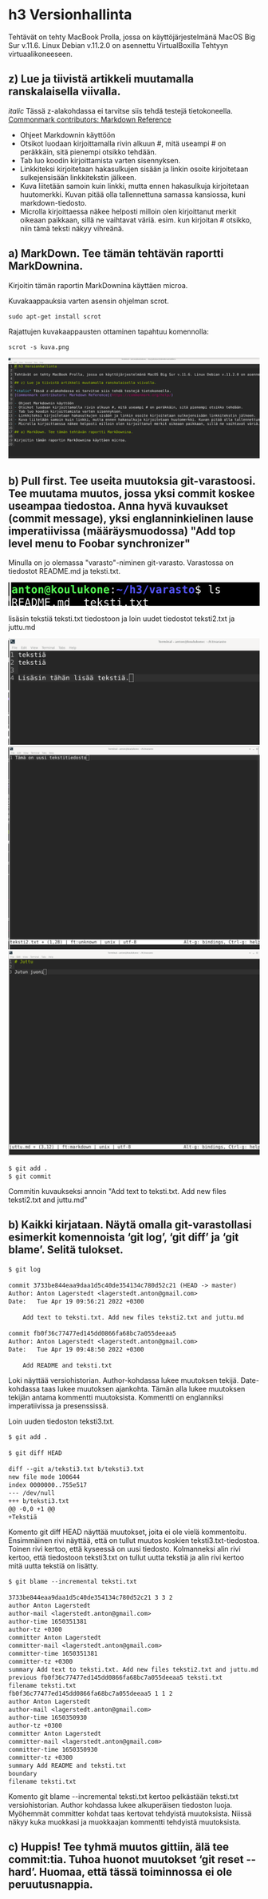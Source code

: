 # h3 Versionhallinta

Tehtävät on tehty MacBook Prolla, jossa on käyttöjärjestelmänä MacOS Big Sur v.11.6. Linux Debian v.11.2.0 on asennettu VirtualBoxilla Tehtyyn virtuaalikoneeseen.

## z) Lue ja tiivistä artikkeli muutamalla ranskalaisella viivalla.

*italic* Tässä z-alakohdassa ei tarvitse siis tehdä testejä tietokoneella.
[Commonmark contributors: Markdown Reference](https://commonmark.org/help/)
 
- Ohjeet Markdownin käyttöön
- Otsikot luodaan kirjoittamalla rivin alkuun #, mitä useampi # on peräkkäin, sitä pienempi otsikko tehdään.
- Tab luo koodin kirjoittamista varten sisennyksen.
- Linkkiteksi kirjoitetaan hakasulkujen sisään ja linkin osoite kirjoitetaan sulkejensisään linkkitekstin jälkeen.
- Kuva liitetään samoin kuin linkki, mutta ennen hakasulkuja kirjoitetaan huutomerkki. Kuvan pitää olla tallennettuna samassa kansiossa, kuni markdown-tiedosto.
- Microlla kirjoittaessa näkee helposti milloin olen kirjoittanut merkit oikeaan paikkaan, sillä ne vaihtavat väriä. esim. kun kirjoitan # otsikko, niin tämä teksti näkyy vihreänä.

## a) MarkDown. Tee tämän tehtävän raportti MarkDownina.

Kirjoitin tämän raportin MarkDownina käyttäen microa.

Kuvakaappauksia varten asensin ohjelman scrot.

	sudo apt-get install scrot
	
Rajattujen kuvakaappausten ottaminen tapahtuu komennolla:

	scrot -s kuva.png
	

![Kuvakaappaus](kuva0.png)

## b) Pull first. Tee useita muutoksia git-varastoosi. Tee muutama muutos, jossa yksi commit koskee useampaa tiedostoa. Anna hyvä kuvaukset (commit message), yksi englanninkielinen lause imperatiivissa (määräysmuodossa) "Add top level menu to Foobar synchronizer"

Minulla on jo olemassa "varasto"-niminen git-varasto. Varastossa on tiedostot README.md ja teksti.txt.

![Kuvakaappaus](kuva1.png)

lisäsin tekstiä teksti.txt tiedostoon ja loin uudet tiedostot teksti2.txt ja juttu.md

![Kuvakaappaus](kuva2.png)
![Kuvakaappaus](kuva3.png)
![Kuvakaappaus](kuva4.png)

	$ git add .
	$ git commit

Commitin kuvaukseksi annoin "Add text to teksti.txt. Add new files teksti2.txt and juttu.md"

## b) Kaikki kirjataan. Näytä omalla git-varastollasi esimerkit komennoista ‘git log’, ‘git diff’ ja ‘git blame’. Selitä tulokset.

	$ git log
	
	commit 3733be844eaa9daa1d5c40de354134c780d52c21 (HEAD -> master)
	Author: Anton Lagerstedt <lagerstedt.anton@gmail.com>
	Date:   Tue Apr 19 09:56:21 2022 +0300
	
	    Add text to teksti.txt. Add new files teksti2.txt and juttu.md
	
	commit fb0f36c77477ed145dd0866fa68bc7a055deeaa5
	Author: Anton Lagerstedt <lagerstedt.anton@gmail.com>
	Date:   Tue Apr 19 09:48:50 2022 +0300
	
	    Add README and teksti.txt

Loki näyttää versiohistorian. Author-kohdassa lukee muutoksen tekijä. Date-kohdassa taas lukee muutoksen ajankohta. Tämän alla lukee muutoksen tekijän antama kommentti muutoksista. Kommentti on englanniksi imperatiivissa ja presenssissä.

Loin uuden tiedoston teksti3.txt.

	$ git add . 

	$ git diff HEAD 
	
	diff --git a/teksti3.txt b/teksti3.txt
	new file mode 100644
	index 0000000..755e517
	--- /dev/null
	+++ b/teksti3.txt
	@@ -0,0 +1 @@
	+Tekstiä
	
Komento git diff HEAD näyttää muutokset, joita ei ole vielä kommentoitu.
Ensimmäinen rivi näyttää, että on tullut muutos koskien teksti3.txt-tiedostoa.
Toinen rivi kertoo, että kyseessä on uusi tiedosto.
Kolmanneksi alin rivi kertoo, että tiedostoon teksti3.txt on tullut uutta tekstiä ja alin rivi kertoo mitä uutta tekstiä on lisätty.

	$ git blame --incremental teksti.txt
	
	3733be844eaa9daa1d5c40de354134c780d52c21 3 3 2
	author Anton Lagerstedt
	author-mail <lagerstedt.anton@gmail.com>
	author-time 1650351381
	author-tz +0300
	committer Anton Lagerstedt
	committer-mail <lagerstedt.anton@gmail.com>
	committer-time 1650351381
	committer-tz +0300
	summary Add text to teksti.txt. Add new files teksti2.txt and juttu.md
	previous fb0f36c77477ed145dd0866fa68bc7a055deeaa5 teksti.txt
	filename teksti.txt
	fb0f36c77477ed145dd0866fa68bc7a055deeaa5 1 1 2
	author Anton Lagerstedt
	author-mail <lagerstedt.anton@gmail.com>
	author-time 1650350930
	author-tz +0300
	committer Anton Lagerstedt
	committer-mail <lagerstedt.anton@gmail.com>
	committer-time 1650350930
	committer-tz +0300
	summary Add README and teksti.txt
	boundary
	filename teksti.txt
	
Komento git blame --incremental teksti.txt kertoo pelkästään teksti.txt versiohistorian.
Author kohdassa lukee alkuperäisen tiedoston luoja.
Myöhemmät committer kohdat taas kertovat tehdyistä muutoksista. Niissä näkyy kuka muokkasi ja muokkaajan kommentti tehdyistä muutoksista.

## c) Huppis! Tee tyhmä muutos gittiin, älä tee commit:tia. Tuhoa huonot muutokset ‘git reset --hard’. Huomaa, että tässä toiminnossa ei ole peruutusnappia.


